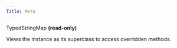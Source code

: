 ```yaml
---
Title: Meta
---
```


TypedStringMap **(read-only)**

Views the instance as its superclass to access overridden methods.

